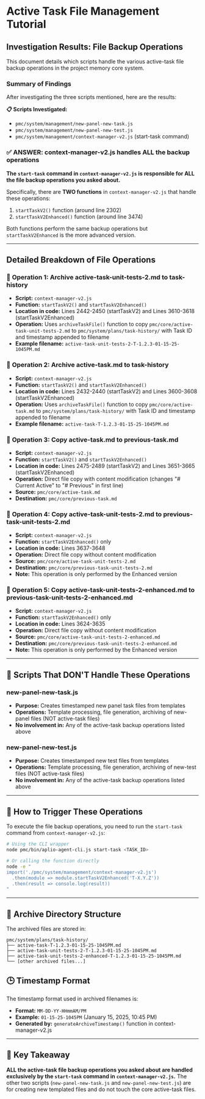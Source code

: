 # Active Task File Management Tutorial

## Investigation Results: File Backup Operations

This document details which scripts handle the various active-task file backup operations in the project memory core system.

### Summary of Findings

After investigating the three scripts mentioned, here are the results:

**📋 Scripts Investigated:**
- `pmc/system/management/new-panel-new-task.js`
- `pmc/system/management/new-panel-new-test.js` 
- `pmc/system/management/context-manager-v2.js` (start-task command)

### ✅ **ANSWER: context-manager-v2.js handles ALL the backup operations**

**The `start-task` command in `context-manager-v2.js` is responsible for ALL the file backup operations you asked about.**

Specifically, there are **TWO functions** in `context-manager-v2.js` that handle these operations:
1. `startTaskV2()` function (around line 2302)
2. `startTaskV2Enhanced()` function (around line 3474)

Both functions perform the same backup operations but `startTaskV2Enhanced` is the more advanced version.

---

## Detailed Breakdown of File Operations

### 🔄 **Operation 1: Archive active-task-unit-tests-2.md to task-history**
- **Script:** `context-manager-v2.js`
- **Function:** `startTaskV2()` and `startTaskV2Enhanced()`
- **Location in code:** Lines 2442-2450 (startTaskV2) and Lines 3610-3618 (startTaskV2Enhanced)
- **Operation:** Uses `archiveTaskFile()` function to copy `pmc/core/active-task-unit-tests-2.md` to `pmc/system/plans/task-history/` with Task ID and timestamp appended to filename
- **Example filename:** `active-task-unit-tests-2-T-1.2.3-01-15-25-1045PM.md`

### 🔄 **Operation 2: Archive active-task.md to task-history**
- **Script:** `context-manager-v2.js`
- **Function:** `startTaskV2()` and `startTaskV2Enhanced()`
- **Location in code:** Lines 2432-2440 (startTaskV2) and Lines 3600-3608 (startTaskV2Enhanced)
- **Operation:** Uses `archiveTaskFile()` function to copy `pmc/core/active-task.md` to `pmc/system/plans/task-history/` with Task ID and timestamp appended to filename
- **Example filename:** `active-task-T-1.2.3-01-15-25-1045PM.md`

### 🔄 **Operation 3: Copy active-task.md to previous-task.md**
- **Script:** `context-manager-v2.js`
- **Function:** `startTaskV2()` and `startTaskV2Enhanced()`
- **Location in code:** Lines 2475-2489 (startTaskV2) and Lines 3651-3665 (startTaskV2Enhanced)
- **Operation:** Direct file copy with content modification (changes "# Current Active" to "# Previous" in first line)
- **Source:** `pmc/core/active-task.md`
- **Destination:** `pmc/core/previous-task.md`

### 🔄 **Operation 4: Copy active-task-unit-tests-2.md to previous-task-unit-tests-2.md**
- **Script:** `context-manager-v2.js`
- **Function:** `startTaskV2Enhanced()` only
- **Location in code:** Lines 3637-3648
- **Operation:** Direct file copy without content modification
- **Source:** `pmc/core/active-task-unit-tests-2.md`
- **Destination:** `pmc/core/previous-task-unit-tests-2.md`
- **Note:** This operation is only performed by the Enhanced version

### 🔄 **Operation 5: Copy active-task-unit-tests-2-enhanced.md to previous-task-unit-tests-2-enhanced.md**
- **Script:** `context-manager-v2.js`
- **Function:** `startTaskV2Enhanced()` only
- **Location in code:** Lines 3624-3635
- **Operation:** Direct file copy without content modification
- **Source:** `pmc/core/active-task-unit-tests-2-enhanced.md`
- **Destination:** `pmc/core/previous-task-unit-tests-2-enhanced.md`
- **Note:** This operation is only performed by the Enhanced version

---

## 🚫 **Scripts That DON'T Handle These Operations**

### new-panel-new-task.js
- **Purpose:** Creates timestamped new panel task files from templates
- **Operations:** Template processing, file generation, archiving of new-panel files (NOT active-task files)
- **No involvement in:** Any of the active-task backup operations listed above

### new-panel-new-test.js  
- **Purpose:** Creates timestamped new test files from templates
- **Operations:** Template processing, file generation, archiving of new-test files (NOT active-task files)
- **No involvement in:** Any of the active-task backup operations listed above

---

## 🔧 **How to Trigger These Operations**

To execute the file backup operations, you need to run the `start-task` command from `context-manager-v2.js`:

```bash
# Using the CLI wrapper
node pmc/bin/aplio-agent-cli.js start-task <TASK_ID>

# Or calling the function directly
node -e "
import('./pmc/system/management/context-manager-v2.js')
  .then(module => module.startTaskV2Enhanced('T-X.Y.Z'))
  .then(result => console.log(result))
"
```

---

## 📁 **Archive Directory Structure**

The archived files are stored in:
```
pmc/system/plans/task-history/
├── active-task-T-1.2.3-01-15-25-1045PM.md
├── active-task-unit-tests-2-T-1.2.3-01-15-25-1045PM.md
├── active-task-unit-tests-2-enhanced-T-1.2.3-01-15-25-1045PM.md
└── [other archived files...]
```

## 🕒 **Timestamp Format**

The timestamp format used in archived filenames is:
- **Format:** `MM-DD-YY-HHmmAM/PM`
- **Example:** `01-15-25-1045PM` (January 15, 2025, 10:45 PM)
- **Generated by:** `generateArchiveTimestamp()` function in context-manager-v2.js

---

## 🎯 **Key Takeaway**

**ALL the active-task file backup operations you asked about are handled exclusively by the `start-task` command in `context-manager-v2.js`.** The other two scripts (`new-panel-new-task.js` and `new-panel-new-test.js`) are for creating new templated files and do not touch the core active-task files.
